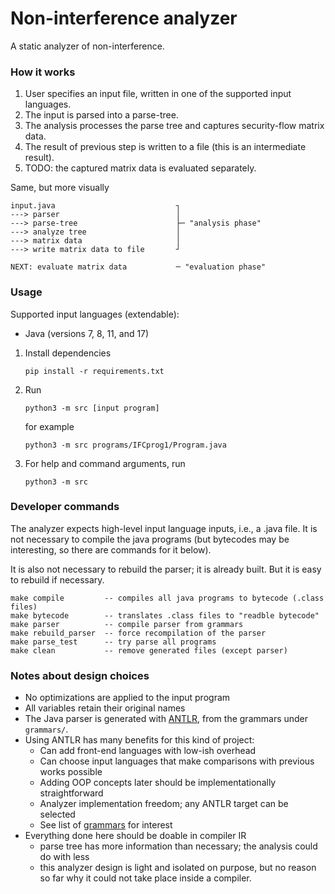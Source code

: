 # Non-interference analyzer 

A static analyzer of non-interference.

### How it works

1. User specifies an input file, written in one of the supported input languages.
2. The input is parsed into a parse-tree.
3. The analysis processes the parse tree and captures security-flow matrix data.
4. The result of previous step is written to a file (this is an intermediate result).
5. TODO: the captured matrix data is evaluated separately. 

Same, but more visually

```
input.java                           ┐
---> parser                          │
---> parse-tree                      ├─ "analysis phase"
---> analyze tree                    │  
---> matrix data                     │
---> write matrix data to file       ┘

NEXT: evaluate matrix data           ─ "evaluation phase"  
```


### Usage

Supported input languages (extendable):
* Java (versions 7, 8, 11, and 17)

1. Install dependencies

   ```
   pip install -r requirements.txt
   ```

2. Run

   ```
   python3 -m src [input program]
   ```
   
   for example

   ```
   python3 -m src programs/IFCprog1/Program.java
   ```

3. For help and command arguments, run 

   ```
   python3 -m src
   ```
   
### Developer commands

The analyzer expects high-level input language inputs, i.e., a .java file. 
It is not necessary to compile the java programs 
(but bytecodes may be interesting, so there are commands for it below).

It is also not necessary to rebuild the parser; it is already built.
But it is easy to rebuild if necessary.

```
make compile         -- compiles all java programs to bytecode (.class files)
make bytecode        -- translates .class files to "readble bytecode"
make parser          -- compile parser from grammars
make rebuild_parser  -- force recompilation of the parser
make parse_test      -- try parse all programs
make clean           -- remove generated files (except parser)
```

### Notes about design choices

* No optimizations are applied to the input program
* All variables retain their original names
* The Java parser is generated with [ANTLR](https://www.antlr.org/), from the grammars under `grammars/`.
* Using ANTLR has many benefits for this kind of project:
  * Can add front-end languages with low-ish overhead 
  * Can choose input languages that make comparisons with previous works possible 
  * Adding OOP concepts later should be implementationally straightforward
  * Analyzer implementation freedom; any ANTLR target can be selected
  * See list of [grammars](https://github.com/antlr/grammars-v4) for interest
* Everything done here should be doable in compiler IR
  * parse tree has more information than necessary; the analysis could do with less
  * this analyzer design is light and isolated on purpose, but no reason so far why
    it could not take place inside a compiler.
    


